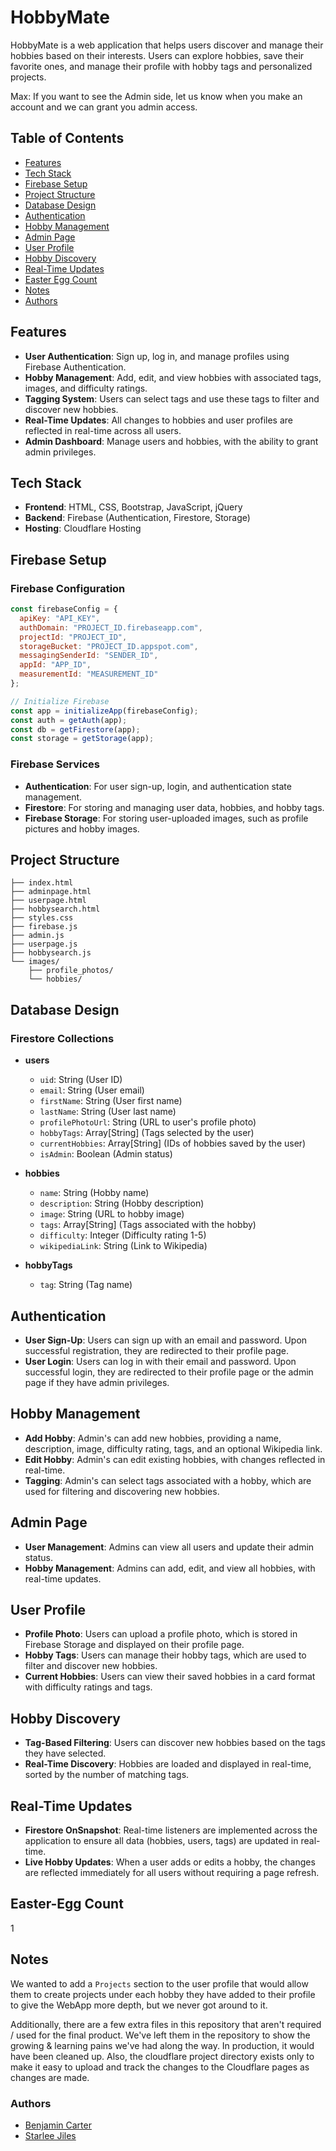 
# HobbyMate

HobbyMate is a web application that helps users discover and manage their hobbies based on their interests. Users can explore hobbies, save their favorite ones, and manage their profile with hobby tags and personalized projects.

Max: If you want to see the Admin side, let us know when you make an account and we can grant you admin access.

## Table of Contents

- [Features](#features)
- [Tech Stack](#tech-stack)
- [Firebase Setup](#firebase-setup)
- [Project Structure](#project-structure)
- [Database Design](#database-design)
- [Authentication](#authentication)
- [Hobby Management](#hobby-management)
- [Admin Page](#admin-page)
- [User Profile](#user-profile)
- [Hobby Discovery](#hobby-discovery)
- [Real-Time Updates](#real-time-updates)
- [Easter Egg Count](#Easter-egg-count)
- [Notes](#notes)
- [Authors](#authors)

## Features

- **User Authentication**: Sign up, log in, and manage profiles using Firebase Authentication.
- **Hobby Management**: Add, edit, and view hobbies with associated tags, images, and difficulty ratings.
- **Tagging System**: Users can select tags and use these tags to filter and discover new hobbies.
- **Real-Time Updates**: All changes to hobbies and user profiles are reflected in real-time across all users.
- **Admin Dashboard**: Manage users and hobbies, with the ability to grant admin privileges.

## Tech Stack

- **Frontend**: HTML, CSS, Bootstrap, JavaScript, jQuery
- **Backend**: Firebase (Authentication, Firestore, Storage)
- **Hosting**: Cloudflare Hosting

## Firebase Setup

### Firebase Configuration

```javascript
const firebaseConfig = {
  apiKey: "API_KEY",
  authDomain: "PROJECT_ID.firebaseapp.com",
  projectId: "PROJECT_ID",
  storageBucket: "PROJECT_ID.appspot.com",
  messagingSenderId: "SENDER_ID",
  appId: "APP_ID",
  measurementId: "MEASUREMENT_ID"
};

// Initialize Firebase
const app = initializeApp(firebaseConfig);
const auth = getAuth(app);
const db = getFirestore(app);
const storage = getStorage(app);
```

### Firebase Services

- **Authentication**: For user sign-up, login, and authentication state management.
- **Firestore**: For storing and managing user data, hobbies, and hobby tags.
- **Firebase Storage**: For storing user-uploaded images, such as profile pictures and hobby images.

## Project Structure

```plaintext
├── index.html
├── adminpage.html
├── userpage.html
├── hobbysearch.html
├── styles.css
├── firebase.js
├── admin.js
├── userpage.js
├── hobbysearch.js
└── images/
    ├── profile_photos/
    └── hobbies/
```

## Database Design

### Firestore Collections

- **users**
  - `uid`: String (User ID)
  - `email`: String (User email)
  - `firstName`: String (User first name)
  - `lastName`: String (User last name)
  - `profilePhotoUrl`: String (URL to user's profile photo)
  - `hobbyTags`: Array[String] (Tags selected by the user)
  - `currentHobbies`: Array[String] (IDs of hobbies saved by the user)
  - `isAdmin`: Boolean (Admin status)

- **hobbies**
  - `name`: String (Hobby name)
  - `description`: String (Hobby description)
  - `image`: String (URL to hobby image)
  - `tags`: Array[String] (Tags associated with the hobby)
  - `difficulty`: Integer (Difficulty rating 1-5)
  - `wikipediaLink`: String (Link to Wikipedia)

- **hobbyTags**
  - `tag`: String (Tag name)

## Authentication

- **User Sign-Up**: Users can sign up with an email and password. Upon successful registration, they are redirected to their profile page.
- **User Login**: Users can log in with their email and password. Upon successful login, they are redirected to their profile page or the admin page if they have admin privileges.

## Hobby Management

- **Add Hobby**: Admin's can add new hobbies, providing a name, description, image, difficulty rating, tags, and an optional Wikipedia link.
- **Edit Hobby**: Admin's can edit existing hobbies, with changes reflected in real-time.
- **Tagging**: Admin's can select tags associated with a hobby, which are used for filtering and discovering new hobbies.

## Admin Page

- **User Management**: Admins can view all users and update their admin status. 
- **Hobby Management**: Admins can add, edit, and view all hobbies, with real-time updates.

## User Profile

- **Profile Photo**: Users can upload a profile photo, which is stored in Firebase Storage and displayed on their profile page.
- **Hobby Tags**: Users can manage their hobby tags, which are used to filter and discover new hobbies.
- **Current Hobbies**: Users can view their saved hobbies in a card format with difficulty ratings and tags.

## Hobby Discovery

- **Tag-Based Filtering**: Users can discover new hobbies based on the tags they have selected.
- **Real-Time Discovery**: Hobbies are loaded and displayed in real-time, sorted by the number of matching tags.

## Real-Time Updates

- **Firestore OnSnapshot**: Real-time listeners are implemented across the application to ensure all data (hobbies, users, tags) are updated in real-time.
- **Live Hobby Updates**: When a user adds or edits a hobby, the changes are reflected immediately for all users without requiring a page refresh.

## Easter-Egg Count
1

## Notes
We wanted to add a `Projects` section to the user profile that would allow them to create projects under each hobby they have added to their profile to give the WebApp more depth, but we never got around to it. 

Additionally, there are a few extra files in this repository that aren't required / used for the final product. We've left them in the repository to show the growing & learning pains we've had along the way. In production, it would have been cleaned up. Also, the cloudflare project directory exists only to make it easy to upload and track the changes to the Cloudflare pages as changes are made.


### Authors
- [Benjamin Carter](https://www.github.com/bcart01v)
- [Starlee Jiles](https://github.com/starles-barkley)
